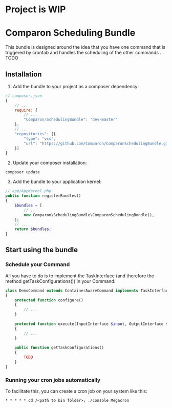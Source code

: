 # Project is WIP

# Comparon Scheduling Bundle

This bundle is designed around the idea that you have one command that is triggered by crontab and handles the
scheduling of the other commands ... TODO

## Installation

1. Add the bundle to your project as a composer dependency:
```javascript
// composer.json
{
    // ...
    require: {
        // ...
        "Comparon/SchedulingBundle": "dev-master"
    },
    // ...
    "repositories": [{
        "type": "vcs",
        "url": "https://github.com/Comparon/ComparonSchedulingBundle.git"
    }]
}
```

2. Update your composer installation:
```shell
composer update
````

3. Add the bundle to your application kernel:
```php
// app/AppKernel.php
public function registerBundles()
{
    $bundles = [
        // ...
        new Comparon\SchedulingBundle\ComparonSchedulingBundle(),
    ];
    // ...
    return $bundles;
}
```

## Start using the bundle

### Schedule your Command

All you have to do is to implement the TaskInterface (and therefore the method getTaskConfigurations()) in your Command:

```php
class DemoCommand extends ContainerAwareCommand implements TaskInterface
{
    protected function configure()
    {
        // ...
    }
    
    protected function execute(InputInterface $input, OutputInterface $output)
    {
        // ...
    }
    
    public function getTaskConfigurations()
    {
        TODO
    }
}
```

### Running your cron jobs automatically

To facilitate this, you can create a cron job on your system like this:
```
* * * * * cd /<path to bin folder>; ./console Megacron
```
